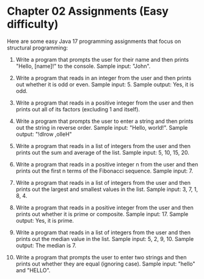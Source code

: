# Chapter 02 Assignments (Easy difficulty)

Here are some easy Java 17 programming assignments that focus on structural programming:

1. Write a program that prompts the user for their name and then prints "Hello, [name]!" to the console. Sample input: "John".

2. Write a program that reads in an integer from the user and then prints out whether it is odd or even. Sample input: 5. Sample output: Yes, it is odd. 

3. Write a program that reads in a positive integer from the user and then prints out all of its factors (excluding 1 and itself).

4. Write a program that prompts the user to enter a string and then prints out the string in reverse order. Sample input: "Hello, world!". Sample output: "!dlrow ,olleH"

5. Write a program that reads in a list of integers from the user and then prints out the sum and average of the list. Sample input: 5, 10, 15, 20.

6. Write a program that reads in a positive integer n from the user and then prints out the first n terms of the Fibonacci sequence. Sample input: 7.

7. Write a program that reads in a list of integers from the user and then prints out the largest and smallest values in the list. Sample input: 3, 7, 1, 8, 4.

8. Write a program that reads in a positive integer from the user and then prints out whether it is prime or composite. Sample input: 17. Sample output: Yes, it is prime. 

9. Write a program that reads in a list of integers from the user and then prints out the median value in the list. Sample input: 5, 2, 9, 10.  Sample output: The median is 7. 

10. Write a program that prompts the user to enter two strings and then prints out whether they are equal (ignoring case). Sample input: "hello" and "HELLO".
